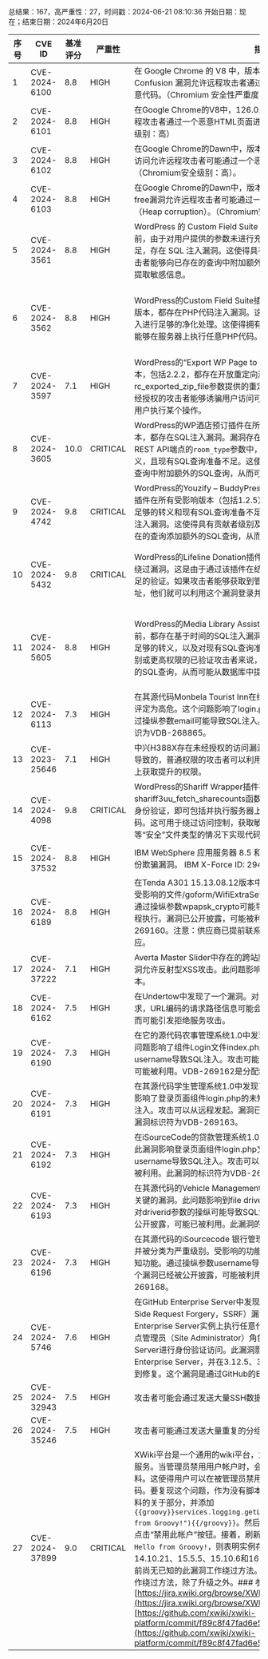 总结果：167，高严重性：27，时间戳：2024-06-21 08:10:36
开始日期：现在；结束日期：2024年6月20日

| 序号 | CVE ID | 基准评分 | 严重性 | 描述 | 参考文献 |
|-----|--------|------------|----------|-------------|------------|
| 1 | CVE-2024-6100 | 8.8  | HIGH | 在 Google Chrome 的 V8 中，版本低于 126.0.6478.114 的 Type Confusion 漏洞允许远程攻击者通过一个恶意构造的 HTML 页面执行任意代码。（Chromium 安全性严重度：高） | [1]https://chromereleases.googleblog.com/2024/06/stable-channel-update-for-desktop_18.html<br>[2]https://issues.chromium.org/issues/344608204 |
| 2 | CVE-2024-6101 | 8.8  | HIGH | 在Google Chrome的V8中，126.0.6478.114之前的不恰当实现允许远程攻击者通过一个恶意HTML页面进行越界内存访问。（Chromium安全级别：高） | [1]https://chromereleases.googleblog.com/2024/06/stable-channel-update-for-desktop_18.html<br>[2]https://issues.chromium.org/issues/343748812 |
| 3 | CVE-2024-6102 | 8.8  | HIGH | 在Google Chrome的Dawn中，版本低于126.0.6478.114时，越界内存访问允许远程攻击者可能通过一个恶意HTML页面利用堆栈破坏（Chromium安全级别：高）。 | [1]https://chromereleases.googleblog.com/2024/06/stable-channel-update-for-desktop_18.html<br>[2]https://issues.chromium.org/issues/339169163 |
| 4 | CVE-2024-6103 | 8.8  | HIGH | 在Google Chrome的Dawn中，版本低于126.0.6478.114的Use after free漏洞允许远程攻击者可能通过一个特制的HTML页面利用堆栈溢出（Heap corruption）。（Chromium安全级别：高） | [1]https://chromereleases.googleblog.com/2024/06/stable-channel-update-for-desktop_18.html<br>[2]https://issues.chromium.org/issues/344639860 |
| 5 | CVE-2024-3561 | 8.8  | HIGH | WordPress 的 Custom Field Suite 插件在所有版本中，从 2.6.7 及其之前，由于对用户提供的参数未进行充分转义，且现有 SQL 查询准备不足，存在 SQL 注入漏洞。这使得具有贡献者级别或更高权限的已验证攻击者能够向已存在的查询中附加额外的 SQL 查询，从而可能从数据库中提取敏感信息。 | [1]https://en-gb.wordpress.org/plugins/custom-field-suite/<br>[2]https://github.com/mgibbs189/custom-field-suite/blob/963dfcede18ff4ad697498556d9058db07d74fa3/includes/fields/term.php#L58<br>[3]https://mgibbs189.github.io/custom-field-suite/field-types/term.html<br>[4]https://www.wordfence.com/threat-intel/vulnerabilities/id/afc00118-e87e-475a-8ad6-b68d09ee2e44?source=cve |
| 6 | CVE-2024-3562 | 8.8  | HIGH | WordPress的Custom Field Suite插件在所有版本中，从2.6.7及以前的版本，都存在PHP代码注入漏洞。这是由于在调用eval()函数前没有对输入进行足够的净化处理。这使得拥有贡献者级别或以上权限的认证攻击者能够在服务器上执行任意PHP代码。 | [1]https://github.com/mgibbs189/custom-field-suite/blob/963dfcede18ff4ad697498556d9058db07d74fa3/includes/fields/loop.php#L192<br>[2]https://github.com/mgibbs189/custom-field-suite/blob/963dfcede18ff4ad697498556d9058db07d74fa3/includes/fields/loop.php#L224<br>[3]https://mgibbs189.github.io/custom-field-suite/field-types/loop.html<br>[4]https://www.wordfence.com/threat-intel/vulnerabilities/id/dfd7b788-03a0-41a4-96f2-cfca74ef281b?source=cve |
| 7 | CVE-2024-3597 | 7.1  | HIGH | WordPress的“Export WP Page to Static HTML/CSS”插件在所有版本，包括2.2.2，都存在开放重定向漏洞。这是由于通过rc_exported_zip_file参数提供的重定向URL验证不足所导致。这使得未经授权的攻击者能够诱骗用户访问可能恶意的网站，只要他们能成功欺骗用户执行某个操作。 | [1]https://plugins.trac.wordpress.org/browser/export-wp-page-to-static-html/trunk/admin/class-export-wp-page-to-static-html-admin.php#L1289<br>[2]https://www.wordfence.com/threat-intel/vulnerabilities/id/598e2c2e-7dd5-435e-a366-6c7569243f2a?source=cve |
| 8 | CVE-2024-3605 | 10.0  | CRITICAL | WordPress的WP酒店预订插件在所有受影响版本中，从2.1.0及之前版本，都存在SQL注入漏洞。漏洞存在于/wphb/v1/rooms/search-rooms REST API端点的`room_type`参数中，因为用户提供的参数未得到足够的转义，且现有SQL查询准备不足。这使得未经授权的攻击者能够向已存在的查询中附加额外的SQL查询，从而可能从数据库中提取敏感信息。 | [1]https://wordpress.org/plugins/wp-hotel-booking/<br>[2]https://www.wordfence.com/threat-intel/vulnerabilities/id/5931ad4e-7de3-41ac-b783-f7e58aaef569?source=cve |
| 9 | CVE-2024-4742 | 9.8  | CRITICAL | WordPress的Youzify – BuddyPress社区、用户资料、社交网络及会员插件在所有受影响版本（包括1.2.5）中，由于对用户提供的参数未进行足够的转义和现有SQL查询准备不足，通过`order_by`短代码属性存在SQL注入漏洞。这使得具有贡献者级别及以上权限的已验证攻击者能够向已存在的查询添加额外的SQL查询，从而可能从数据库中提取敏感信息。 | [1]https://plugins.trac.wordpress.org/browser/youzify/trunk/includes/public/core/functions/youzify-account-verification-functions.php#L294<br>[2]https://www.wordfence.com/threat-intel/vulnerabilities/id/08bd24ca-eec6-4b62-af49-192496e65a5b?source=cve |
| 10 | CVE-2024-5432 | 9.8  | CRITICAL | WordPress的Lifeline Donation插件在1.2.6及以下版本中存在身份验证绕过漏洞。这是由于通过该插件在结账过程中对提供的用户身份进行了不足的验证。如果攻击者能够获取到管理员或其他网站用户的电子邮件地址，他们就可以利用这个漏洞登录并冒充这些用户。 | [1]https://plugins.trac.wordpress.org/browser/lifeline-donation/trunk/includes/class-lifeline-donation.php?rev=2575844#L292<br>[2]https://plugins.trac.wordpress.org/browser/lifeline-donation/trunk/vendor/webinane/webinane-commerce/includes/Classes/Checkout.php?rev=2490935#L125<br>[3]https://www.wordfence.com/threat-intel/vulnerabilities/id/2e24da0c-13d2-4a3d-b918-0d28e3341d88?source=cve |
| 11 | CVE-2024-5605 | 8.8  | HIGH | WordPress的Media Library Assistant 插件在所有版本中，从3.16及之前，都存在基于时间的SQL注入漏洞。这是由于对用户提供的参数未进行足够的转义，以及对现有SQL查询准备不足所导致的。对于具有贡献者级别或更高权限的已验证攻击者来说，他们可以向已存在的查询中附加额外的SQL查询，从而可能从数据库中提取敏感信息。 | [1]https://plugins.trac.wordpress.org/browser/media-library-assistant/trunk/includes/class-mla-shortcode-support.php#L2783<br>[2]https://plugins.trac.wordpress.org/changeset?sfp_email=&sfph_mail=&reponame=&old=3098232%40media-library-assistant&new=3098232%40media-library-assistant&sfp_email=&sfph_mail=<br>[3]https://wordpress.org/plugins/media-library-assistant/#developers<br>[4]https://www.wordfence.com/threat-intel/vulnerabilities/id/3ba8a9f5-0633-4cf0-af27-5466d93e9020?source=cve |
| 12 | CVE-2024-6113 | 7.3  | HIGH | 在其源代码Monbela Tourist Inn在线预订系统1.0中发现了一个漏洞，被评定为高危。这个问题影响了login.php中某些未知的文件处理过程。通过操纵参数email可能导致SQL注入。攻击可能来自远程。这个漏洞被标识为VDB-268865。 | [1]https://github.com/wangyuan-ui/CVE/issues/3<br>[2]https://vuldb.com/?ctiid.268865<br>[3]https://vuldb.com/?id.268865<br>[4]https://vuldb.com/?submit.358991 |
| 13 | CVE-2023-25646 | 7.1  | HIGH | 中兴H388X存在未经授权的访问漏洞。如果H388X是通过串口暴力破解导致的，普通权限的攻击者可以利用此漏洞，通过特定操作在受影响设备上获取提升的权限。 | [1]https://support.zte.com.cn/support/news/LoopholeInfoDetail.aspx?newsId=1035844 |
| 14 | CVE-2024-4098 | 9.8  | CRITICAL | WordPress的Shariff Wrapper插件在4.6.13及以下版本中，shariff3uu_fetch_sharecounts函数存在本地文件包含漏洞。攻击者无需身份验证，即可包括并执行服务器上的任意文件，从而运行其中的PHP代码。这可用于绕过访问控制，获取敏感数据，或在允许上传和包含图片等“安全”文件类型的情况下实现代码执行。 | [1]https://plugins.trac.wordpress.org/browser/shariff/trunk/shariff.php#L410<br>[2]https://plugins.trac.wordpress.org/changeset/3103137<br>[3]https://www.wordfence.com/threat-intel/vulnerabilities/id/f49fba00-c576-4a1a-8b0b-9ebed3e3d090?source=cve |
| 15 | CVE-2024-37532 | 8.8  | HIGH | IBM WebSphere 应用服务器 8.5 和 9.0 因签名验证不当，被授权用户身份欺骗漏洞。 IBM X-Force ID: 294721。 | [1]https://exchange.xforce.ibmcloud.com/vulnerabilities/294721<br>[2]https://www.ibm.com/support/pages/node/7158031 |
| 16 | CVE-2024-6189 | 8.8  | HIGH | 在Tenda A301 15.13.08.12版本中发现了一个漏洞。它被标记为严重。受影响的文件/goform/WifiExtraSet中的fromSetWirelessRepeat功能。通过操纵参数wpapsk_crypto可能导致栈基缓冲区溢出。此攻击可能远程执行。漏洞已公开披露，可能被利用。此漏洞的标识符为VDB-269160。注意：供应商已提前联系关于此次披露，但未以任何方式回应。 | [1]https://military-hail-377.notion.site/Tenda-A301V2-0-stack-overflow-c95f23f03b2b4eb5b8ffd3912e9982fd<br>[2]https://vuldb.com/?ctiid.269160<br>[3]https://vuldb.com/?id.269160<br>[4]https://vuldb.com/?submit.355264 |
| 17 | CVE-2024-37222 | 7.1  | HIGH | Averta Master Slider中存在的跨站脚本(XSS，Cross Site Scripting)漏洞允许反射型XSS攻击。此问题影响Master Slider：从n/a到3.9.10版本。 | [1]https://patchstack.com/database/vulnerability/master-slider/wordpress-master-slider-plugin-3-9-10-reflected-cross-site-scripting-xss-vulnerability?_s_id=cve |
| 18 | CVE-2024-6162 | 7.5  | HIGH | 在Undertow中发现了一个漏洞。对于使用ajp-listener并发处理的请求，URL编码的请求路径信息可能会被破坏，导致错误的路径被处理，从而可能引发拒绝服务攻击。 | [1]https://access.redhat.com/security/cve/CVE-2024-6162<br>[2]https://bugzilla.redhat.com/show_bug.cgi?id=2293069 |
| 19 | CVE-2024-6190 | 7.3  | HIGH | 在它的源代码农事管理系统1.0中发现了一个漏洞。它被标记为关键。该问题影响了组件Login文件index.php的一些未知功能。通过操纵参数username导致SQL注入。攻击可能来自远程。这个漏洞已经被公开，并可能被利用。VDB-269162是分配给这个漏洞的标识符。 | [1]https://github.com/HryspaHodor/CVE/issues/2<br>[2]https://vuldb.com/?ctiid.269162<br>[3]https://vuldb.com/?id.269162<br>[4]https://vuldb.com/?submit.359008 |
| 20 | CVE-2024-6191 | 7.3  | HIGH | 在其源代码学生管理系统1.0中发现了一个被标记为关键的漏洞。该漏洞影响了登录页面组件login.php的未知部分。通过操纵参数user导致SQL注入。攻击可以从远程发起。漏洞已公开披露，可能被利用。与之关联的漏洞标识符为VDB-269163。 | [1]https://github.com/HryspaHodor/CVE/issues/3<br>[2]https://vuldb.com/?ctiid.269163<br>[3]https://vuldb.com/?id.269163<br>[4]https://vuldb.com/?submit.359009 |
| 21 | CVE-2024-6192 | 7.3  | HIGH | 在iSourceCode的贷款管理系统1.0中发现了一个被分类为关键的漏洞。此漏洞影响登录页面组件login.php文件的未知代码。通过操纵参数username导致SQL注入。攻击可以远程发起。该漏洞已公开披露，可能被利用。此漏洞的标识符为VDB-269164。 | [1]https://github.com/HryspaHodor/CVE/issues/4<br>[2]https://vuldb.com/?ctiid.269164<br>[3]https://vuldb.com/?id.269164<br>[4]https://vuldb.com/?submit.359017 |
| 22 | CVE-2024-6193 | 7.3  | HIGH | 在其源代码的Vehicle Management System 1.0中发现了一个被分类为关键的漏洞。此问题影响到file driverprofile.php的一些未知处理过程。对driverid参数的操纵可能导致SQL注入。攻击可能来自远程。该漏洞已公开披露，可能已被利用。此漏洞的标识符为VDB-269165。 | [1]https://github.com/HryspaHodor/CVE/issues/5<br>[2]https://vuldb.com/?ctiid.269165<br>[3]https://vuldb.com/?id.269165<br>[4]https://vuldb.com/?submit.359018 |
| 23 | CVE-2024-6196 | 7.3  | HIGH | 在其源代码的iSourcecode 银行管理系统的1.0版本中发现了一个漏洞，并被分类为严重级别。受影响的功能是文件admin_class.php中的某些未知功能。通过操纵参数username导致SQL注入。攻击可能来自远程。这个漏洞已经被公开披露，可能被利用。此漏洞的标识符为VDB-269168。 | [1]https://github.com/2768210355/cve/issues/1<br>[2]https://vuldb.com/?ctiid.269168<br>[3]https://vuldb.com/?id.269168<br>[4]https://vuldb.com/?submit.359126 |
| 24 | CVE-2024-5746 | 7.6  | HIGH | 在GitHub Enterprise Server中发现了一个服务器端请求伪造（Server-Side Request Forgery，SSRF）漏洞，攻击者利用该漏洞可以在GitHub Enterprise Server实例上执行任意代码。利用这个漏洞需要使用具有站点管理员（Site Administrator）角色的用户身份对GitHub Enterprise Server进行身份验证访问。此漏洞影响了所有3.13版本之前的GitHub Enterprise Server，并在3.12.5、3.11.11、3.10.13和3.9.16版本中得到修复。这个漏洞是通过GitHub的Bug Bounty程序报告的。 | [1]https://docs.github.com/en/enterprise-server@3.10/admin/release-notes#3.10.13<br>[2]https://docs.github.com/en/enterprise-server@3.11/admin/release-notes#3.11.11<br>[3]https://docs.github.com/en/enterprise-server@3.12/admin/release-notes#3.12.5<br>[4]https://docs.github.com/en/enterprise-server@3.9/admin/release-notes#3.9.16 |
| 25 | CVE-2024-32943 | 7.5  | HIGH | 攻击者可能会通过发送大量SSH数据包而造成拒绝服务的情况。 | [1]https://www.cisa.gov/news-events/ics-advisories/icsa-24-172-03 |
| 26 | CVE-2024-35246 | 7.5  | HIGH | 攻击者可能通过发送大量重复的分组而造成拒绝服务状态。 | [1]https://www.cisa.gov/news-events/ics-advisories/icsa-24-172-03 |
| 27 | CVE-2024-37899 | 9.0  | CRITICAL | XWiki平台是一个通用的wiki平台，为在其上构建的应用程序提供运行时服务。当管理员禁用用户帐户时，会使用管理员权限执行用户的个人资料。这使得用户可以在被管理员禁用账户之前，在个人资料中放置恶意代码。要复现这个问题，作为没有脚本或编程权限的用户，编辑您的个人资料的关于部分，并添加`{{groovy}}services.logging.getLogger("attacker").error("Hello from Groovy!"){{/groovy}}`。然后，以管理员身份访问用户个人资料并点击“禁用此帐户”按钮。接着，刷新页面。如果日志显示`attacker - Hello from Groovy!`，则表明实例存在漏洞。此问题已在XWiki 14.10.21、15.5.5、15.10.6和16.0.0版本中修复。建议用户升级。目前尚无已知的此漏洞工作绕过方法。### 工作绕过我们尚未发现任何工作绕过方法，除了升级之外。### 参考* [https://jira.xwiki.org/browse/XWIKI-21611](https://jira.xwiki.org/browse/XWIKI-21611)* [https://github.com/xwiki/xwiki-platform/commit/f89c8f47fad6e5cc7e68c69a7e0acde07f5eed5a](https://github.com/xwiki/xwiki-platform/commit/f89c8f47fad6e5cc7e68c69a7e0acde07f5eed5a) | [1]https://github.com/xwiki/xwiki-platform/commit/f89c8f47fad6e5cc7e68c69a7e0acde07f5eed5a<br>[2]https://github.com/xwiki/xwiki-platform/security/advisories/GHSA-j584-j2vj-3f93<br>[3]https://jira.xwiki.org/browse/XWIKI-21611 |